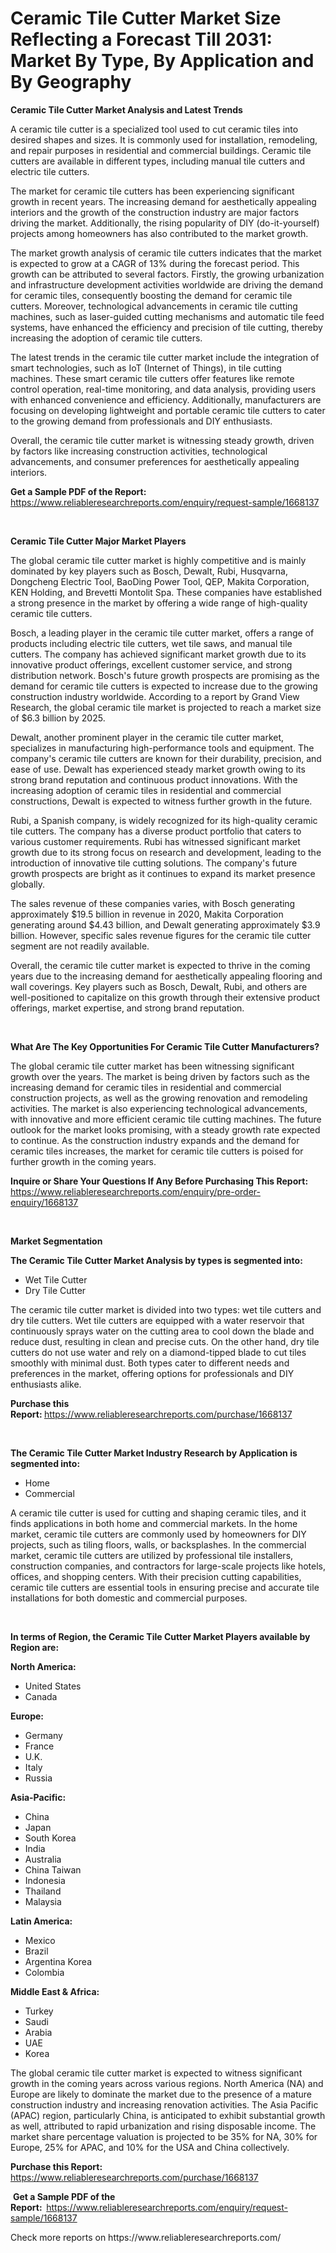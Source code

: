 <p><h1>Ceramic Tile Cutter Market Size Reflecting a Forecast Till 2031: Market By Type, By Application and By Geography</h1></p><p><strong>Ceramic Tile Cutter Market Analysis and Latest Trends</strong></p>
<p><p>A ceramic tile cutter is a specialized tool used to cut ceramic tiles into desired shapes and sizes. It is commonly used for installation, remodeling, and repair purposes in residential and commercial buildings. Ceramic tile cutters are available in different types, including manual tile cutters and electric tile cutters.</p><p>The market for ceramic tile cutters has been experiencing significant growth in recent years. The increasing demand for aesthetically appealing interiors and the growth of the construction industry are major factors driving the market. Additionally, the rising popularity of DIY (do-it-yourself) projects among homeowners has also contributed to the market growth.</p><p>The market growth analysis of ceramic tile cutters indicates that the market is expected to grow at a CAGR of 13% during the forecast period. This growth can be attributed to several factors. Firstly, the growing urbanization and infrastructure development activities worldwide are driving the demand for ceramic tiles, consequently boosting the demand for ceramic tile cutters. Moreover, technological advancements in ceramic tile cutting machines, such as laser-guided cutting mechanisms and automatic tile feed systems, have enhanced the efficiency and precision of tile cutting, thereby increasing the adoption of ceramic tile cutters.</p><p>The latest trends in the ceramic tile cutter market include the integration of smart technologies, such as IoT (Internet of Things), in tile cutting machines. These smart ceramic tile cutters offer features like remote control operation, real-time monitoring, and data analysis, providing users with enhanced convenience and efficiency. Additionally, manufacturers are focusing on developing lightweight and portable ceramic tile cutters to cater to the growing demand from professionals and DIY enthusiasts.</p><p>Overall, the ceramic tile cutter market is witnessing steady growth, driven by factors like increasing construction activities, technological advancements, and consumer preferences for aesthetically appealing interiors.</p></p>
<p><strong>Get a Sample PDF of the Report:&nbsp;</strong> <a href="https://www.reliableresearchreports.com/enquiry/request-sample/1668137">https://www.reliableresearchreports.com/enquiry/request-sample/1668137</a></p>
<p>&nbsp;</p>
<p><strong>Ceramic Tile Cutter Major Market Players</strong></p>
<p><p>The global ceramic tile cutter market is highly competitive and is mainly dominated by key players such as Bosch, Dewalt, Rubi, Husqvarna, Dongcheng Electric Tool, BaoDing Power Tool, QEP, Makita Corporation, KEN Holding, and Brevetti Montolit Spa. These companies have established a strong presence in the market by offering a wide range of high-quality ceramic tile cutters.</p><p>Bosch, a leading player in the ceramic tile cutter market, offers a range of products including electric tile cutters, wet tile saws, and manual tile cutters. The company has achieved significant market growth due to its innovative product offerings, excellent customer service, and strong distribution network. Bosch's future growth prospects are promising as the demand for ceramic tile cutters is expected to increase due to the growing construction industry worldwide. According to a report by Grand View Research, the global ceramic tile market is projected to reach a market size of $6.3 billion by 2025.</p><p>Dewalt, another prominent player in the ceramic tile cutter market, specializes in manufacturing high-performance tools and equipment. The company's ceramic tile cutters are known for their durability, precision, and ease of use. Dewalt has experienced steady market growth owing to its strong brand reputation and continuous product innovations. With the increasing adoption of ceramic tiles in residential and commercial constructions, Dewalt is expected to witness further growth in the future.</p><p>Rubi, a Spanish company, is widely recognized for its high-quality ceramic tile cutters. The company has a diverse product portfolio that caters to various customer requirements. Rubi has witnessed significant market growth due to its strong focus on research and development, leading to the introduction of innovative tile cutting solutions. The company's future growth prospects are bright as it continues to expand its market presence globally.</p><p>The sales revenue of these companies varies, with Bosch generating approximately $19.5 billion in revenue in 2020, Makita Corporation generating around $4.43 billion, and Dewalt generating approximately $3.9 billion. However, specific sales revenue figures for the ceramic tile cutter segment are not readily available.</p><p>Overall, the ceramic tile cutter market is expected to thrive in the coming years due to the increasing demand for aesthetically appealing flooring and wall coverings. Key players such as Bosch, Dewalt, Rubi, and others are well-positioned to capitalize on this growth through their extensive product offerings, market expertise, and strong brand reputation.</p></p>
<p>&nbsp;</p>
<p><strong>What Are The Key Opportunities For Ceramic Tile Cutter Manufacturers?</strong></p>
<p><p>The global ceramic tile cutter market has been witnessing significant growth over the years. The market is being driven by factors such as the increasing demand for ceramic tiles in residential and commercial construction projects, as well as the growing renovation and remodeling activities. The market is also experiencing technological advancements, with innovative and more efficient ceramic tile cutting machines. The future outlook for the market looks promising, with a steady growth rate expected to continue. As the construction industry expands and the demand for ceramic tiles increases, the market for ceramic tile cutters is poised for further growth in the coming years.</p></p>
<p><strong>Inquire or Share Your Questions If Any Before Purchasing This Report:</strong> <a href="https://www.reliableresearchreports.com/enquiry/pre-order-enquiry/1668137">https://www.reliableresearchreports.com/enquiry/pre-order-enquiry/1668137</a></p>
<p>&nbsp;</p>
<p><strong>Market Segmentation</strong></p>
<p><strong>The Ceramic Tile Cutter Market Analysis by types is segmented into:</strong></p>
<p><ul><li>Wet Tile Cutter</li><li>Dry Tile Cutter</li></ul></p>
<p><p>The ceramic tile cutter market is divided into two types: wet tile cutters and dry tile cutters. Wet tile cutters are equipped with a water reservoir that continuously sprays water on the cutting area to cool down the blade and reduce dust, resulting in clean and precise cuts. On the other hand, dry tile cutters do not use water and rely on a diamond-tipped blade to cut tiles smoothly with minimal dust. Both types cater to different needs and preferences in the market, offering options for professionals and DIY enthusiasts alike.</p></p>
<p><strong>Purchase this Report:&nbsp;</strong><a href="https://www.reliableresearchreports.com/purchase/1668137">https://www.reliableresearchreports.com/purchase/1668137</a></p>
<p>&nbsp;</p>
<p><strong>The Ceramic Tile Cutter Market Industry Research by Application is segmented into:</strong></p>
<p><ul><li>Home</li><li>Commercial</li></ul></p>
<p><p>A ceramic tile cutter is used for cutting and shaping ceramic tiles, and it finds applications in both home and commercial markets. In the home market, ceramic tile cutters are commonly used by homeowners for DIY projects, such as tiling floors, walls, or backsplashes. In the commercial market, ceramic tile cutters are utilized by professional tile installers, construction companies, and contractors for large-scale projects like hotels, offices, and shopping centers. With their precision cutting capabilities, ceramic tile cutters are essential tools in ensuring precise and accurate tile installations for both domestic and commercial purposes.</p></p>
<p>&nbsp;</p>
<p><strong>In terms of Region, the Ceramic Tile Cutter Market Players available by Region are:</strong></p>
<p>
    <p> <strong> North America: </strong>
        <ul>
            <li>United States</li>
            <li>Canada</li>
        </ul>
        </p> 
    <p> <strong> Europe: </strong>
        <ul>
            <li>Germany</li>
            <li>France</li>
            <li>U.K.</li>
            <li>Italy</li>
            <li>Russia</li>
        </ul>
        </p> 
    <p> <strong> Asia-Pacific: </strong>
        <ul>
            <li>China</li>
            <li>Japan</li>
            <li>South Korea</li>
            <li>India</li>
            <li>Australia</li>
            <li>China Taiwan</li>
            <li>Indonesia</li>
            <li>Thailand</li>
            <li>Malaysia</li>
        </ul>
        </p> 
    <p> <strong> Latin America: </strong>
        <ul>
            <li>Mexico</li>
            <li>Brazil</li>
            <li>Argentina Korea</li>
            <li>Colombia</li>
        </ul>
        </p> 
    <p> <strong> Middle East & Africa: </strong>
        <ul>
            <li>Turkey</li>
            <li>Saudi</li>
            <li>Arabia</li>
            <li>UAE</li>
            <li>Korea</li>
        </ul>
    </p>
    </p>
<p><p>The global ceramic tile cutter market is expected to witness significant growth in the coming years across various regions. North America (NA) and Europe are likely to dominate the market due to the presence of a mature construction industry and increasing renovation activities. The Asia Pacific (APAC) region, particularly China, is anticipated to exhibit substantial growth as well, attributed to rapid urbanization and rising disposable income. The market share percentage valuation is projected to be 35% for NA, 30% for Europe, 25% for APAC, and 10% for the USA and China collectively.</p></p>
<p><strong>Purchase this Report: </strong><a href="https://www.reliableresearchreports.com/purchase/1668137">https://www.reliableresearchreports.com/purchase/1668137</a></p>
<p>&nbsp;<strong>Get a Sample PDF of the Report:&nbsp;&nbsp;</strong><a href="https://www.reliableresearchreports.com/enquiry/request-sample/1668137">https://www.reliableresearchreports.com/enquiry/request-sample/1668137</a></p>
<p><strong></strong></p>
<p>Check more reports on https://www.reliableresearchreports.com/</p>